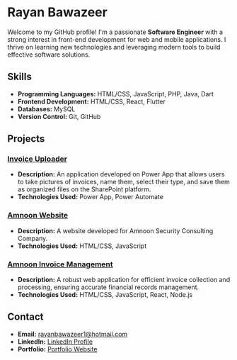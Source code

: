 # Rayan Bawazeer

Welcome to my GitHub profile! I'm a passionate **Software Engineer** with a strong interest in front-end development for web and mobile applications. I thrive on learning new technologies and leveraging modern tools to build effective software solutions.

## Skills

- **Programming Languages:** HTML/CSS, JavaScript, PHP, Java, Dart
- **Frontend Development:** HTML/CSS, React, Flutter
- **Databases:** MySQL
- **Version Control:** Git, GitHub

## Projects

### [Invoice Uploader](https://github.com/rayansb1/InvoiceUploader)

- **Description:** An application developed on Power App that allows users to take pictures of invoices, name them, select their type, and save them as organized files on the SharePoint platform.
- **Technologies Used:** Power App, Power Automate

### [Amnoon Website](https://github.com/rayansb1/AmnoonWebsite)

- **Description:** A website developed for Amnoon Security Consulting Company.
- **Technologies Used:** HTML/CSS, JavaScript

### [Amnoon Invoice Management](https://github.com/rayansb1/AmnoonInvoiceManagement)

- **Description:** A robust web application for efficient invoice collection and processing, ensuring accurate financial records management.
- **Technologies Used:** HTML/CSS, JavaScript, React, Node.js

## Contact

- **Email:** [rayanbawazeer1@hotmail.com](mailto:rayanbawazeer1@hotmail.com)
- **LinkedIn:** [LinkedIn Profile](https://www.linkedin.com/in/rayansb1)
- **Portfolio:** [Portfolio Website](https://rayanbawazeer.netlify.app)
